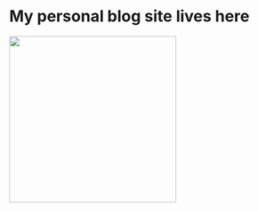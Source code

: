 <h1> My personal blog site lives here</h1>
<img width=300 src="https://res.cloudinary.com/azizcloud/image/upload/v1583172778/hct21fhb5uxduesjpqkt.png" />
